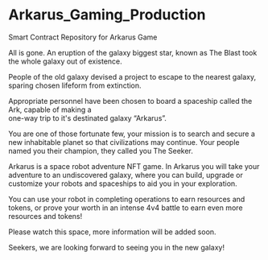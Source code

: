 # Arkarus_Gaming_Production
Smart Contract Repository for Arkarus Game

All is gone. 
An eruption of the galaxy biggest star, known as The Blast took the whole galaxy out of existence.

People of the old galaxy devised a project to escape to the nearest galaxy, sparing chosen lifeform from extinction.
 
Appropriate personnel have been chosen to board a spaceship called the Ark, capable of making a  
one-way trip to it's destinated galaxy “Arkarus”.
 
You are one of those fortunate few, your mission is to search and secure a new inhabitable planet  so that civilizations may continue. Your people named you their champion, they called you The Seeker.

Arkarus is a space robot adventure NFT game.
In Arkarus you will take your adventure to an undiscovered galaxy, where you can build, upgrade or customize your robots and spaceships to aid you in your exploration.

You can use your robot in completing operations to earn resources and tokens, or prove your worth in an intense 4v4 battle to earn even more resources and tokens!

Please watch this space, more information will be added soon.

Seekers, we are looking forward to seeing you in the new galaxy!
